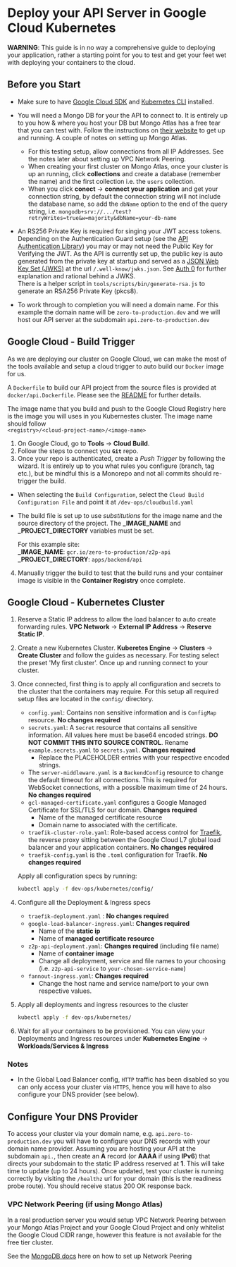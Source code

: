 # Deploy your API Server in Google Cloud Kubernetes

**WARNING**: This guide is in no way a comprehensive guide to deploying your application, rather a starting point for you to test and get your feet wet with deploying your containers to the cloud.

## Before you Start

- Make sure to have [Google Cloud SDK](https://cloud.google.com/sdk) and [Kubernetes CLI](https://kubernetes.io/docs/reference/kubectl/) installed.

- You will need a Mongo DB for your the API to connect to. It is entirely up to you how & where you host your DB but Mongo Atlas has a free tear that you can test with. Follow the instructions on [their website](https://www.mongodb.com/cloud/atlas) to get up and running. A couple of notes on setting up Mongo Atlas.

  - For this testing setup, allow connections from all IP Addresses. See the notes later about setting up VPC Network Peering.
  - When creating your first cluster on Mongo Atlas, once your cluster is up an running, click **collections** and create a database (remember the name) and the first collection i.e. the `users` collection.
  - When you click **conect** -> **connect your application** and get your connection string, by default the connection string will not include the database name, so add the `dbName` option to the end of the query string, i.e. `mongodb+srv://.../test?retryWrites=true&w=majority&dbName=your-db-name`

- An RS256 Private Key is required for singing your JWT access tokens. Depending on the Authentication Guard setup (see the [API Authentication Library](../libs/server/auth/README.md)) you may or may not need the Public Key for Verifying the JWT. As the API is currently set up, the public key is auto generated from the private key at startup and served as a [JSON Web Key Set (JWKS)](https://tools.ietf.org/html/rfc7517) at the url `/.well-know/jwks.json`. See [Auth 0](https://auth0.com/docs/tokens/concepts/jwks) for further explanation and rational behind a JWKS.  
  There is a helper script in `tools/scripts/bin/generate-rsa.js` to generate an RSA256 Private Key (pkcs8).

- To work through to completion you will need a domain name. For this example the domain name will be `zero-to-production.dev` and we will host our API server at the subdomain `api.zero-to-production.dev`

## Google Cloud - Build Trigger

As we are deploying our cluster on Google Cloud, we can make the most of the tools available and setup a cloud trigger to auto build our `Docker` image for us.

A `Dockerfile` to build our API project from the source files is provided at `docker/api.Dockerfile`. Please see the [README](../docker/README.md) for further details.

The image name that you build and push to the Google Cloud Registry here is the image you will uses in you Kubernestes cluster. The image name should follow  
`<registry>/<cloud-project-name>/<image-name>`

1. On Google Cloud, go to **Tools** -> **Cloud Build**.
2. Follow the steps to connect you **`Git`** repo.
3. Once your repo is authenticated, create a _Push Trigger_ by following the wizard. It is entirely up to you what rules you configure (branch, tag etc.), but be mindful this is a Monorepo and not all commits should re-trigger the build.

- When selecting the `Build Configuration`, select the `Cloud Build Configuration File` and point it at `/dev-ops/cloudbuild.yaml`
- The build file is set up to use _substitutions_ for the image name and the source directory of the project. The **\_IMAGE_NAME** and **\_PROJECT_DIRECTORY** variables must be set.

  For this example site:  
  **\_IMAGE_NAME**: `gcr.io/zero-to-production/z2p-api`  
  **\_PROJECT_DIRECTORY**: `apps/backend/api`

4. Manually trigger the build to test that the build runs and your container image is visible in the **Container Registry** once complete.

## Google Cloud - Kubernetes Cluster

1. Reserve a Static IP address to allow the load balancer to auto create forwarding rules. **VPC Network** -> **External IP Address** -> **Reserve Static IP**.
2. Create a new Kubernetes Cluster. **Kuberetes Engine** -> **Clusters** -> **Create Cluster** and follow the guides as necessary. For testing select the preset 'My first cluster'. Once up and running connect to your cluster.
3. Once connected, first thing is to apply all configuration and secrets to the cluster that the containers may require. For this setup all required setup files are located in the `config/` directory.

   - `config.yaml`: Contains non sensitive information and is `ConfigMap` resource. **No changes required**
   - `secrets.yaml`: A `Secret` resource that contains all sensitive information. All values here must be base64 encoded strings. **DO NOT COMMIT THIS INTO SOURCE CONTROL**. Rename `example.secrets.yaml` to `secrets.yaml`. **Changes required**
     - Replace the PLACEHOLDER entries with your respective encoded strings.
   - The `server-middleware.yaml` is a `BackendConfig` resource to change the default timeout for all connections. This is required for WebSocket connections, with a possible maximum time of 24 hours. **No changes required**
   - `gcl-managed-certificate.yaml` configures a Google Managed Certificate for SSL/TLS for our domain. **Changes required**
     - Name of the managed certificate resource
     - Domain name to associated with the certificate.
   - `traefik-cluster-role.yaml`: Role-based access control for [Traefik](https://docs.traefik.io/), the reverse proxy sitting between the Google Cloud L7 global load balancer and your application containers. **No changes required**
   - `traefik-config.yaml` is the `.toml` configuration for Traefik. **No changes required**

   Apply all configuration specs by running:

   ```bash
   kubectl apply -f dev-ops/kubernetes/config/
   ```

4. Configure all the Deployment & Ingress specs

   - `traefik-deployment.yaml` : **No changes required**
   - `google-load-balancer-ingress.yaml`: **Changes required**
     - Name of the **static ip**
     - Name of **managed certificate resource**
   - `z2p-api-deployment.yaml`: **Changes required** (including file name)
     - Name of **container image**
     - Change all deployment, service and file names to your choosing (i.e. `z2p-api-service` to `your-chosen-service-name`)
   - `fannout-ingress.yaml`: **Changes required**
     - Change the host name and service name/port to your own respective values.

5. Apply all deployments and ingress resources to the cluster

   ```bash
   kubectl apply -f dev-ops/kubernetes/
   ```

6. Wait for all your containers to be provisioned. You can view your Deployments and Ingress resources under **Kubernetes Engine** -> **Workloads/Services & Ingress**

### Notes

- In the Global Load Balancer config, `HTTP` traffic has been disabled so you can only access your cluster via `HTTPS`, hence you will have to also configure your DNS provider (see below).

## Configure Your DNS Provider

To access your cluster via your domain name, e.g. `api.zero-to-production.dev` you will have to configure your DNS records with your domain name provider. Assuming you are hosting your API at the subdomain `api.`, then create an **A** record (or **AAAA** if using **IPv6**) that directs your subdomain to the static IP address reserved at **1**. This will take time to update (up to 24 hours). Once updated, test your cluster is running correctly by visiting the `/healthz` url for your domain (this is the readiness probe route). You should receive status 200 OK response back.

### VPC Network Peering (if using Mongo Atlas)

In a real production server you would setup VPC Network Peering between your Mongo Atlas Project and your Google Cloud Project and only whitelist the Google Cloud CIDR range, however this feature is not available for the free tier cluster.

See the [MongoDB docs](https://docs.atlas.mongodb.com/security-vpc-peering) here on how to set up Network Peering
